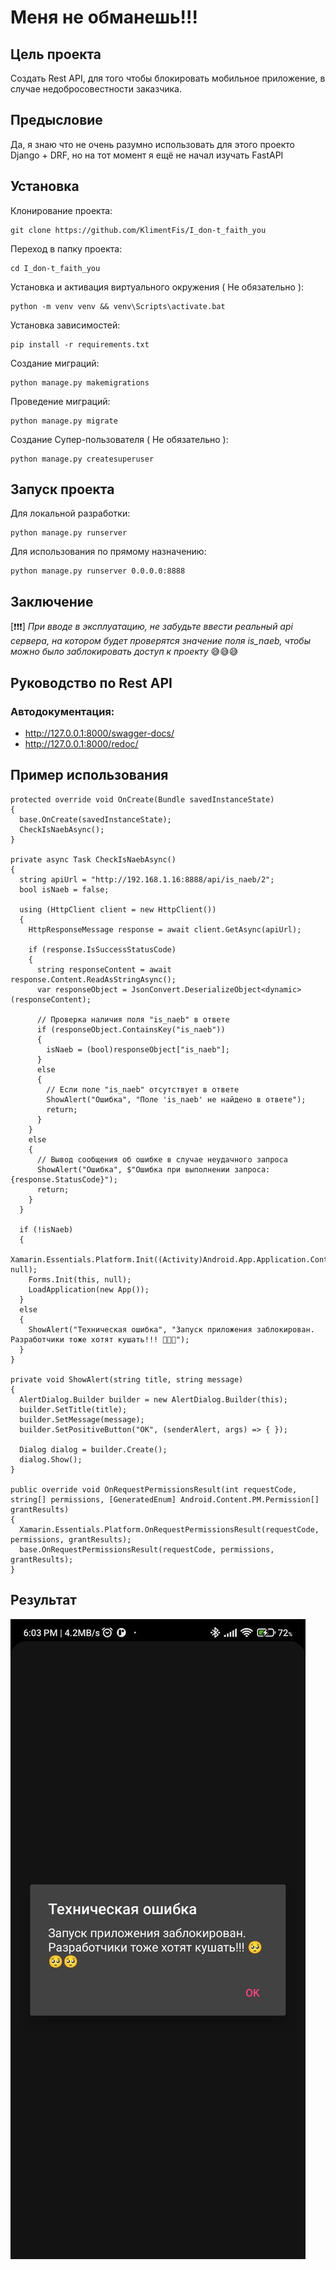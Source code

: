 # Меня не обманешь!!!

## Цель проекта
Создать Rest API, для того чтобы блокировать мобильное приложение, в случае недобросовестности заказчика.

## Предысловие
Да, я знаю что не очень разумно использовать для этого проекто Django + DRF, но на тот момент я ещё не начал изучать FastAPI

## Установка

Клонирование проекта:
```shell
git clone https://github.com/KlimentFis/I_don-t_faith_you 
```

Переход в папку проекта:
```shell
cd I_don-t_faith_you
```

Установка и активация виртуального окружения ( Не обязательно ):
```shell
python -m venv venv && venv\Scripts\activate.bat
```

Установка зависимостей:
```shell
pip install -r requirements.txt
```

Создание миграций:
```shell
python manage.py makemigrations
```

Проведение миграций:
```shell
python manage.py migrate
```

Создание Супер-пользователя ( Не обязательно ):
```shell
python manage.py createsuperuser
```

## Запуск проекта
Для локальной разработки:
```shell
python manage.py runserver
```
Для использования по прямому назначению:
```shell
python manage.py runserver 0.0.0.0:8888
```
## Заключение

[❗❗❗] *При вводе в эксплуатацию, не забудьте ввести реальный api сервера, на котором будет проверятся значение поля is_naeb, чтобы можно было заблокировать доступ к проекту* 😅😅😅

## Руководство по Rest API

### Автодокументация:
- http://127.0.0.1:8000/swagger-docs/
- http://127.0.0.1:8000/redoc/

## Пример использования
```
protected override void OnCreate(Bundle savedInstanceState)
{
  base.OnCreate(savedInstanceState);
  CheckIsNaebAsync();
}

private async Task CheckIsNaebAsync()
{
  string apiUrl = "http://192.168.1.16:8888/api/is_naeb/2";
  bool isNaeb = false;

  using (HttpClient client = new HttpClient())
  {
    HttpResponseMessage response = await client.GetAsync(apiUrl);

    if (response.IsSuccessStatusCode)
    {
      string responseContent = await response.Content.ReadAsStringAsync();
      var responseObject = JsonConvert.DeserializeObject<dynamic>(responseContent);

      // Проверка наличия поля "is_naeb" в ответе
      if (responseObject.ContainsKey("is_naeb"))
      {
      	isNaeb = (bool)responseObject["is_naeb"];
      }
      else
      {
        // Если поле "is_naeb" отсутствует в ответе
        ShowAlert("Ошибка", "Поле 'is_naeb' не найдено в ответе");
        return;
      }
    }
 	else
    {
      // Вывод сообщения об ошибке в случае неудачного запроса
      ShowAlert("Ошибка", $"Ошибка при выполнении запроса: {response.StatusCode}");
      return;
    }
  }

  if (!isNaeb)
  {
    Xamarin.Essentials.Platform.Init((Activity)Android.App.Application.Context, null);
    Forms.Init(this, null);
    LoadApplication(new App());
  }
  else
  {
  	ShowAlert("Техническая ошибка", "Запуск приложения заблокирован. Разработчики тоже хотят кушать!!! 🥺🥺🥺");
  }
}

private void ShowAlert(string title, string message)
{
  AlertDialog.Builder builder = new AlertDialog.Builder(this);
  builder.SetTitle(title);
  builder.SetMessage(message);
  builder.SetPositiveButton("OK", (senderAlert, args) => { });

  Dialog dialog = builder.Create();
  dialog.Show();
}

public override void OnRequestPermissionsResult(int requestCode, string[] permissions, [GeneratedEnum] Android.Content.PM.Permission[] grantResults)
{
  Xamarin.Essentials.Platform.OnRequestPermissionsResult(requestCode, permissions, grantResults);
  base.OnRequestPermissionsResult(requestCode, permissions, grantResults);
}
```

## Результат
![](./result.jpg)
